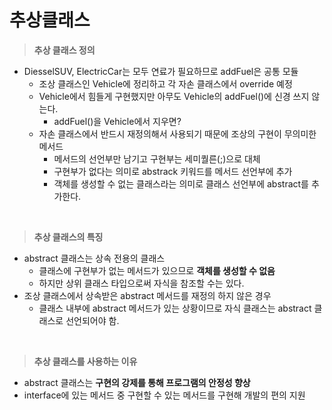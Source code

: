 # 추상클래스

> **추상 클래스 정의**

- DiesselSUV, ElectricCar는 모두 연료가 필요하므로 addFuel은 공통 모듈
  - 조상 클래스인 Vehicle에 정리하고 각 자손 클래스에서 override 예정
  - Vehicle에서 힘들게 구현했지만 아무도 Vehicle의 addFuel()에 신경 쓰지 않는다.
    - addFuel()을 Vehicle에서 지우면?
  - 자손 클래스에서 반드시 재정의해서 사용되기 때문에 조상의 구현이 무의미한 메서드
    - 메서드의 선언부만 남기고 구현부는 세미퀄른(;)으로 대체
    - 구현부가 없다는 의미로 abstrack 키워드를 메서드 선언부에 추가
    - 객체를 생성할 수 없는 클래스라는 의미로 클래스 선언부에 abstract를 추가한다.

<br>

> **추상 클래스의 특징**

- abstract 클래스는 상속 전용의 클래스
  - 클래스에 구현부가 없는 메서드가 있으므로 **객체를 생성할 수 없음**
  - 하지만 상위 클래스 타입으로써 자식을 참조할 수는 있다.
- 조상 클래스에서 상속받은 abstract 메서드를 재정의 하지 않은 경우
  - 클래스 내부에 abstract 메서드가 있는 상황이므로 자식 클래스는 abstract 클래스로 선언되어야 함.

<br>

> **추상 클래스를 사용하는 이유**

- abstract 클래스는 **구현의 강제를 통해 프로그램의 안정성 향상**
- interface에 있는 메서드 중 구현할 수 있는 메서드를 구현해 개발의 편의 지원
